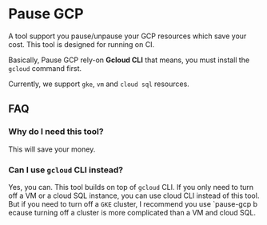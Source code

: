 # Pause GCP

A tool support you pause/unpause your GCP resources which save your cost. This tool is designed for running on CI.

Basically, Pause GCP rely-on **Gcloud CLI** that means, you must install the `gcloud` command first.

Currently, we support `gke`, `vm` and `cloud sql` resources.

## FAQ

### Why do I need this tool?
This will save your money.

### Can I use `gcloud` CLI instead?
Yes, you can. This tool builds on top of `gcloud` CLI. If you only need to turn off a VM or a cloud SQL instance,
you can use cloud CLI instead of this tool. But if you need to turn off a `GKE` cluster, I recommend you use `pause-gcp b ecause turning off a cluster is more complicated than a VM and cloud SQL.


